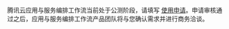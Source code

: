 腾讯云应用与服务编排工作流当前处于公测阶段，请填写 [使用申请](https://cloud.tencent.com/apply/p/qo6yuu7lyol )。申请审核通过之后，应用与服务编排工作流产品团队将与您确认需求并进行商务洽谈。
